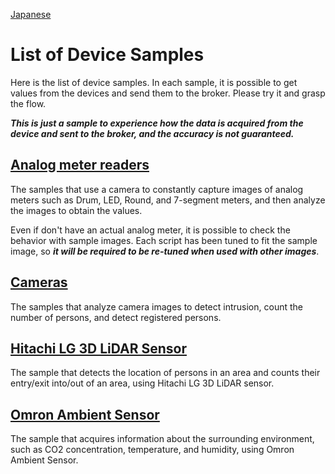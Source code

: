 [Japanese](./README.md)

# List of Device Samples

Here is the list of device samples. In each sample, it is possible to get values from the devices and send them to the broker. Please try it and grasp the flow.  

***This is just a sample to experience how the data is acquired from the device and sent to the broker, and the accuracy is not guaranteed.***

## [Analog meter readers](./analog-meter-readers)

The samples that use a camera to constantly capture images of analog meters such as Drum, LED, Round, and 7-segment meters, and then analyze the images to obtain the values.  

Even if don't have an actual analog meter, it is possible to check the behavior with sample images. Each script has been tuned to fit the sample image, so ***it will be required to be re-tuned when used with other images***.  

## [Cameras](./cameras)

The samples that analyze camera images to detect intrusion, count the number of persons, and detect registered persons.  

## [Hitachi LG 3D LiDAR Sensor](./hlds-lidar)

The sample that detects the location of persons in an area and counts their entry/exit into/out of an area, using Hitachi LG 3D LiDAR sensor.  

## [Omron Ambient Sensor](./omron-env)

The sample that acquires information about the surrounding environment, such as CO2 concentration, temperature, and humidity, using Omron Ambient Sensor.  
